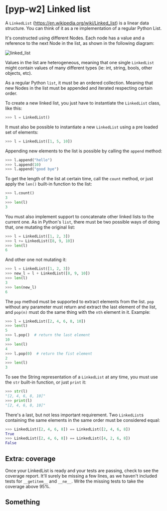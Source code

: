 # [pyp-w2] Linked list

A `LinkedList` (https://en.wikipedia.org/wiki/Linked_list) is a linear data structure.
You can think of it as a re implementation of a regular Python List.

It's constructed using different Nodes. Each node has a value and a reference to the next Node in the list, as shown in the following diagram:

![linked_list](https://upload.wikimedia.org/wikipedia/commons/thumb/6/6d/Singly-linked-list.svg/816px-Singly-linked-list.svg.png)

Values in the list are heterogeneous, meaning that one single `LinkedList` might contain values of many different types (ie: int, string, bools, other objects, etc).

As a regular Python `list`, it must be an ordered collection. Meaning that new Nodes in the list must be appended and iterated respecting certain order.

To create a new linked list, you just have to instantiate the `LinkedList` class, like this:

```python
>>> l = LinkedList()
```

It must also be possible to instantiate a new `LinkedList` using a pre loaded set of elements:

```python
>>> l = LinkedList([1, 5, 10])
```

Appending new elements to the list is possible by calling the `append` method:

```python
>>> l.append("hello")
>>> l.append(10)
>>> l.append("good bye")
```

To get the length of the list at certain time, call the `count` method, or just apply the `len()` built-in function to the list:

```python
>>> l.count()
3
>>> len(l)
3
```

You must also implement support to concatenate other linked lists to the current one. As in Python's `list`, there must be two possible ways of doing that, one mutating the original list:

```python
>>> l = LinkedList([1, 2, 3])
>>> l += LinkedList([8, 9, 10])
>>> len(l)
6
```

And other one not mutating it:

```python
>>> l = LinkedList([1, 2, 3])
>>> new_l = l + LinkedList([8, 9, 10])
>>> len(l)
3
>>> len(new_l)
6
```

The `pop` method must be supported to extract elements from the list.
`pop` without any parameter must return and extract the last element of the list, and `pop(n)` must do the same thing with the `nth` element in it. Example:

```python
>>> l = LinkedList([2, 4, 6, 8, 10])
>>> len(l)
5
>>> l.pop()  # return the last element
10
>>> len(l)
4
>>> l.pop(0)  # return the fist element
2
>>> len(l)
3
```

To see the String representation of a `LinkedList` at any time, you must use the `str` built-in function, or just `print` it:

```python
>>> str(l)
"[2, 4, 6, 8, 10]"
>>> print(l)
"[2, 4, 6, 8, 10]"
```

There's a last, but not less important requirement. Two `LinkedList`s containing the same elements in the same order must be considered equal:

```python
>>> LinkedList([2, 4, 6, 8]) == LinkedList([2, 4, 6, 8])
True
>>> LinkedList([2, 4, 6, 8]) == LinkedList([4, 2, 6, 8])
False
```

## Extra: coverage

Once your LinkedList is ready and your tests are passing, check to see the coverage report. It'll surely be missing a few lines, as we haven't included tests for `__getitem__` and `__ne__`. Write the missing tests to take the coverage above 95%.

## Something
